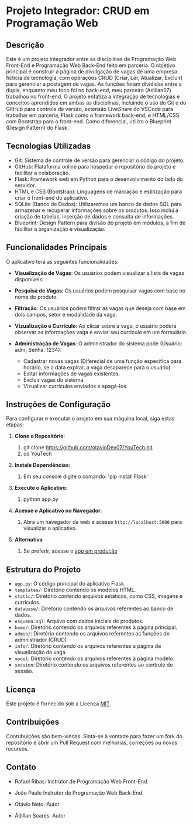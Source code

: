 # Projeto Integrador: CRUD em Programação Web


## Descrição


Este é um projeto integrador entre as disciplinas de Programação Web Front-End e Programação Web Back-End feito em parceria. O objetivo principal é construir a página de divulgação de vagas de uma empresa fictícia de tecnologia, com operações CRUD (Criar, Ler, Atualizar, Excluir) para gerenciar a postagem de vagas. As funções foram divididas entre a dupla, enquanto meu foco foi no back-end, meu parceiro (Adillan07) trabalhou no front-end. O projeto enfatiza a integração de tecnologias e conceitos aprendidos em ambas as disciplinas, incluindo o uso do Git e do GitHub para controle de versão, extensão LiveShare do VSCode para trabalhar em parceria, Flask como o framework back-end, e HTML/CSS com Bootstrap para o front-end. Como diferencial, utilizo o Blueprint (Design Pattern) do Flask.


## Tecnologias Utilizadas


- Git: Sistema de controle de versão para gerenciar o código do projeto.
- GitHub: Plataforma online para hospedar o repositório do projeto e facilitar a colaboração.
- Flask: Framework web em Python para o desenvolvimento do lado do servidor.
- HTML e CSS (Bootstrap): Linguagens de marcação e estilização para criar o front-end do aplicativo.
- SQLite (Banco de Dados): Utilizaremos um banco de dados SQL para armazenar e recuperar informações sobre os produtos. Isso inclui a criação de tabelas, inserção de dados e consulta de informações.
- Blueprint: Design Pattern para divisão do projeto em módulos, a fim de facilitar a organização e visualização.

## Funcionalidades Principais


O aplicativo terá as seguintes funcionalidades:


- **Visualização de Vagas**: Os usuários podem visualizar a lista de vagas disponíveis.

- **Pesquisa de Vagas**: Os usuários podem pesquisar vagas com base no nome do produto.

- **Filtração**: Os usuários podem filtrar as vagas que deseja com base em dois campos, setor e modalidade da vaga.

- **Vizualização e Currículo**: Ao clicar sobre a vaga, o usuário poderá observar as informações vaga e enviar seu currículo em um formulário.

- **Administração de Vagas**: O administrador do sistema pode (Usuário: adm; Senha: 1234):
  - Cadastrar novas vagas (Diferecial de uma função específica para horário, se a data expirar, a vaga desaparece para o usuário).
  - Editar informações de vagas existentes.
  - Excluir vagas do sistema.
  - Vizualizar currículos enviados e apagá-los.


## Instruções de Configuração


Para configurar e executar o projeto em sua máquina local, siga estas etapas:


1. **Clone o Repositório**:
   1. git clone https://github.com/otavioDev07/YouTech.git
   2. cd YouTech
2. **Instale Dependências**:
   1. Em seu console digite o comando: 'pip install Flask'
3. **Execute o Aplicativo**:
   1. python app.py
4. **Acesse o Aplicativo no Navegador**:
   1. Abra um navegador da web e acesse `http://localhost:5000` para visualizar o aplicativo.
  
5. **Alternativa**
   1. Se preferir, acesse o [app em produção](otavioDev.pythonanywhere.com)

## Estrutura do Projeto


- `app.py`: O código principal do aplicativo Flask.
- `templates/`: Diretório contendo os modelos HTML.
- `static/`: Diretório contendo arquivos estáticos, como CSS, imagens e currículos.
- `database/`: Diretório contendo os arquivos referentes ao banco de dados.
- `esquema.sql`: Arquivo com dados iniciais de produtos.
- `home/`: Diretório contendo os arquivos referentes à página principal.
- `admin/`: Diretório contendo os arquivos referentes as funções de admnistrador (CRUD)
- `info/`: Diretório contendo os arquivos referentes a página de visualização da vaga.
- `model`: Diretório contendo os arquivos referentes à página modelo.
- `session`: Diretório contendo os arquivos referentes ao controle de sessão.

## Licença


Este projeto é fornecido sob a Licença [MIT](LICENSE).


## Contribuições


Contribuições são bem-vindas. Sinta-se à vontade para fazer um fork do repositório e abrir um Pull Request com melhorias, correções ou novos recursos.


## Contato


- Rafael Ribas: Instrutor de Programação Web Front-End.


- João Paulo Instrutor de Programação Web Back-End.

- Otávio Neto: Autor
- Ádillan Soares: Autor
